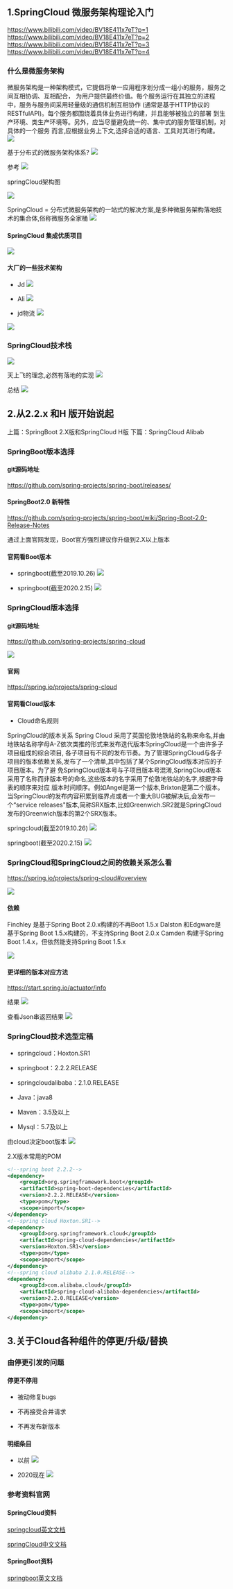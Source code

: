 ## 1.SpringCloud 微服务架构理论入门
https://www.bilibili.com/video/BV18E411x7eT?p=1
https://www.bilibili.com/video/BV18E411x7eT?p=2
https://www.bilibili.com/video/BV18E411x7eT?p=3
https://www.bilibili.com/video/BV18E411x7eT?p=4


### 什么是微服务架构
微服务架构是一种架构模式，它提倡将单一应用程序划分成一组小的服务，服务之间互相协调、互相配合，
为用户提供最终价值。每个服务运行在其独立的进程中，服务与服务间采用轻量级的通信机制互相协作
(通常是基于HTTP协议的RESTfulAPl)。每个服务都围绕着具体业务进行构建，并且能够被独立的部署
到生产环境、类生产环境等。另外，应当尽量避免统一的、集中式的服务管理机制，对具体的一个服务
而言,应根据业务上下文,选择合适的语言、工具对其进行构建。
![](https://img2020.cnblogs.com/blog/1231979/202008/1231979-20200816204643637-1734533868.png)


基于分布式的微服务架构体系?
![](https://img2020.cnblogs.com/blog/1231979/202008/1231979-20200816204840642-245687525.png)

参考
![](https://img2020.cnblogs.com/blog/1231979/202008/1231979-20200816205055604-1433682070.png)


springCloud架构图

![](https://img2020.cnblogs.com/blog/1231979/202008/1231979-20200816204948099-1815457665.png)


SpringCloud = 分布式微服务架构的一站式的解决方案,是多种微服务架构落地技术的集合体,俗称微服务全家桶
![](https://img2020.cnblogs.com/blog/1231979/202008/1231979-20200816205144220-722551689.png)


#### SpringCloud 集成优质项目
![](https://img2020.cnblogs.com/blog/1231979/202008/1231979-20200816210242337-1613908646.png)



#### 大厂的一些技术架构
- Jd
![](https://img2020.cnblogs.com/blog/1231979/202008/1231979-20200816210401449-118784330.png)


- Ali
![](https://img2020.cnblogs.com/blog/1231979/202008/1231979-20200816210523482-477561795.png)

- jd物流
![](https://img2020.cnblogs.com/blog/1231979/202008/1231979-20200816210555639-733137204.png)


![](https://img2020.cnblogs.com/blog/1231979/202008/1231979-20200816210619548-1745865545.png)



### SpringCloud技术栈
![](https://img2020.cnblogs.com/blog/1231979/202008/1231979-20200816210718527-1127261485.png)


天上飞的理念,必然有落地的实现
![](https://img2020.cnblogs.com/blog/1231979/202008/1231979-20200816211112274-855754591.png)


总结
![](https://img2020.cnblogs.com/blog/1231979/202008/1231979-20200816211216131-1106787591.png)



## 2.从2.2.x 和H 版开始说起

上篇：SpringBoot 2.X版和SpringCloud H版
下篇：SpringCloud Alibab


### SpringBoot版本选择

#### git源码地址
https://github.com/spring-projects/spring-boot/releases/


#### SpringBoot2.0 新特性
https://github.com/spring-projects/spring-boot/wiki/Spring-Boot-2.0-Release-Notes

通过上面官网发现，Boot官方强烈建议你升级到2.X以上版本


#### 官网看Boot版本
- springboot(截至2019.10.26)
![](https://img2020.cnblogs.com/blog/1231979/202008/1231979-20200816212311358-1720395515.png)

- springboot(截至2020.2.15)
![](https://img2020.cnblogs.com/blog/1231979/202008/1231979-20200816212409108-286428511.png)


### SpringCloud版本选择

#### git源码地址
https://github.com/spring-projects/spring-cloud

![](https://img2020.cnblogs.com/blog/1231979/202008/1231979-20200816212619320-754588446.png)


#### 官网
https://spring.io/projects/spring-cloud


#### 官网看Cloud版本
- Cloud命名规则

SpringCloud的版本关系
    Spring Cloud 采用了英国伦敦地铁站的名称来命名,并由地铁站名称字母A-Z依次类推的形式来发布迭代版本SpringCloud是一个由许多子项目组成的综合项目,
各子项目有不同的发布节奏。为了管理SpringCloud与各子项目的版本依赖关系,发布了一个清单,其中包括了某个SpringCloud版本对应的子项目版本。为了避
免SpringCloud版本号与子项目版本号混淆,SpringCloud版本采用了名称而非版本号的命名,这些版本的名字采用了伦敦地铁站的名字,根据字母表的顺序来对应
版本时间顺序。例如Angel是第一个版本,Brixton是第二个版本。
    当SpringCloud的发布内容积累到临界点或者一个重大BUG被解决后,会发布一个“service releases"版本,简称SRX版本,比如Greenwich.SR2就是SpringCloud
发布的Greenwich版本的第2个SRX版本。


springcloud(截至2019.10.26)
![](https://img2020.cnblogs.com/blog/1231979/202008/1231979-20200816213130266-1739447857.png)


springboot(截至2020.2.15)
![](https://img2020.cnblogs.com/blog/1231979/202008/1231979-20200816213218984-534063710.png)




### SpringCloud和SpringCloud之间的依赖关系怎么看
https://spring.io/projects/spring-cloud#overview

![](https://img2020.cnblogs.com/blog/1231979/202008/1231979-20200816213518346-324288858.png)


#### 依赖
Finchley 是基于Spring Boot 2.0.x构建的不再Boot 1.5.x 
Dalston 和Edgware是基于Spring Boot 1.5.x构建的，不支持Spring Boot 2.0.x 
Camden 构建于Spring Boot 1.4.x，但依然能支持Spring Boot 1.5.x

![](https://img2020.cnblogs.com/blog/1231979/202008/1231979-20200816213640808-1744499797.png)


#### 更详细的版本对应方法
https://start.spring.io/actuator/info

结果
![](https://img2020.cnblogs.com/blog/1231979/202008/1231979-20200816213804670-1218155419.png)


查看Json串返回结果
![](https://img2020.cnblogs.com/blog/1231979/202008/1231979-20200816213943893-1018781558.png)


### SpringCloud技术选型定稿
- springcloud：Hoxton.SR1

- springboot：2.2.2.RELEASE

- springcloudalibaba：2.1.0.RELEASE

- Java：java8

- Maven：3.5及以上

- Mysql：5.7及以上


由cloud决定boot版本
![](https://img2020.cnblogs.com/blog/1231979/202008/1231979-20200816214525428-958458700.png)

2.X版本常用的POM
```xml
<!--spring boot 2.2.2-->
<dependency>
    <groupId>org.springframework.boot</groupId>
    <artifactId>spring-boot-dependencies</artifactId>
    <version>2.2.2.RELEASE</version>
    <type>pom</type>
    <scope>import</scope>
</dependency>
<!--spring cloud Hoxton.SR1-->
<dependency>
    <groupId>org.springframework.cloud</groupId>
    <artifactId>spring-cloud-dependencies</artifactId>
    <version>Hoxton.SR1</version>
    <type>pom</type>
    <scope>import</scope>
</dependency>
<!--spring cloud alibaba 2.1.0.RELEASE-->
<dependency>
    <groupId>com.alibaba.cloud</groupId>
    <artifactId>spring-cloud-alibaba-dependencies</artifactId>
    <version>2.2.0.RELEASE</version>
    <type>pom</type>
    <scope>import</scope>
</dependency>
```


## 3.关于Cloud各种组件的停更/升级/替换

### 由停更引发的问题
#### 停更不停用
- 被动修复bugs

- 不再接受合并请求

- 不再发布新版本


#### 明细条目
- 以前
![](https://img2020.cnblogs.com/blog/1231979/202008/1231979-20200816215130956-370154270.png)


- 2020现在
![](https://img2020.cnblogs.com/blog/1231979/202008/1231979-20200816221134704-1008836037.png)


### 参考资料官网
#### SpringCloud资料

[springcloud英文文档](https://cloud.spring.io/spring-cloud-static/Hoxton.SR1/reference/htmlsingle/)

[springCloud中文文档](https://www.bookstack.cn/read/spring-cloud-docs/docs-index.md)


#### SpringBoot资料
[springboot英文文档](https://docs.spring.io/spring-boot/docs/2.2.2.RELEASE/reference/htmlsingle/)